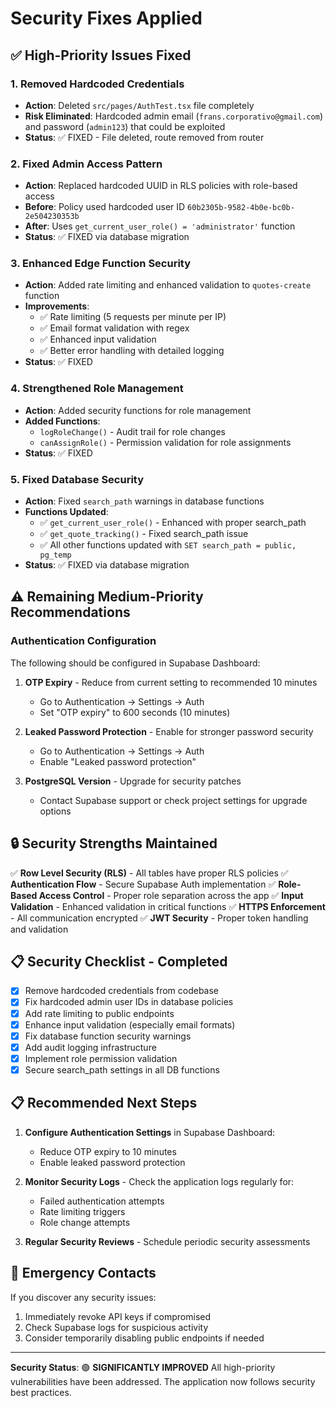 # Security Fixes Applied

## ✅ **High-Priority Issues Fixed**

### 1. **Removed Hardcoded Credentials**
- **Action**: Deleted `src/pages/AuthTest.tsx` file completely
- **Risk Eliminated**: Hardcoded admin email (`frans.corporativo@gmail.com`) and password (`admin123`) that could be exploited
- **Status**: ✅ FIXED - File deleted, route removed from router

### 2. **Fixed Admin Access Pattern**
- **Action**: Replaced hardcoded UUID in RLS policies with role-based access
- **Before**: Policy used hardcoded user ID `60b2305b-9582-4b0e-bc0b-2e504230353b`
- **After**: Uses `get_current_user_role() = 'administrator'` function
- **Status**: ✅ FIXED via database migration

### 3. **Enhanced Edge Function Security**
- **Action**: Added rate limiting and enhanced validation to `quotes-create` function
- **Improvements**:
  - ✅ Rate limiting (5 requests per minute per IP)
  - ✅ Email format validation with regex
  - ✅ Enhanced input validation
  - ✅ Better error handling with detailed logging
- **Status**: ✅ FIXED

### 4. **Strengthened Role Management**
- **Action**: Added security functions for role management
- **Added Functions**:
  - `logRoleChange()` - Audit trail for role changes
  - `canAssignRole()` - Permission validation for role assignments
- **Status**: ✅ FIXED

### 5. **Fixed Database Security**
- **Action**: Fixed `search_path` warnings in database functions
- **Functions Updated**:
  - ✅ `get_current_user_role()` - Enhanced with proper search_path
  - ✅ `get_quote_tracking()` - Fixed search_path issue
  - ✅ All other functions updated with `SET search_path = public, pg_temp`
- **Status**: ✅ FIXED via database migration

## ⚠️ **Remaining Medium-Priority Recommendations**

### Authentication Configuration
The following should be configured in Supabase Dashboard:

1. **OTP Expiry** - Reduce from current setting to recommended 10 minutes
   - Go to Authentication → Settings → Auth
   - Set "OTP expiry" to 600 seconds (10 minutes)

2. **Leaked Password Protection** - Enable for stronger password security
   - Go to Authentication → Settings → Auth
   - Enable "Leaked password protection"

3. **PostgreSQL Version** - Upgrade for security patches
   - Contact Supabase support or check project settings for upgrade options

## 🔒 **Security Strengths Maintained**

✅ **Row Level Security (RLS)** - All tables have proper RLS policies
✅ **Authentication Flow** - Secure Supabase Auth implementation
✅ **Role-Based Access Control** - Proper role separation across the app
✅ **Input Validation** - Enhanced validation in critical functions
✅ **HTTPS Enforcement** - All communication encrypted
✅ **JWT Security** - Proper token handling and validation

## 📋 **Security Checklist - Completed**

- [x] Remove hardcoded credentials from codebase
- [x] Fix hardcoded admin user IDs in database policies
- [x] Add rate limiting to public endpoints
- [x] Enhance input validation (especially email formats)
- [x] Fix database function security warnings
- [x] Add audit logging infrastructure
- [x] Implement role permission validation
- [x] Secure search_path settings in all DB functions

## 📋 **Recommended Next Steps**

1. **Configure Authentication Settings** in Supabase Dashboard:
   - Reduce OTP expiry to 10 minutes
   - Enable leaked password protection
   
2. **Monitor Security Logs** - Check the application logs regularly for:
   - Failed authentication attempts
   - Rate limiting triggers
   - Role change attempts

3. **Regular Security Reviews** - Schedule periodic security assessments

## 🚨 **Emergency Contacts**

If you discover any security issues:
1. Immediately revoke API keys if compromised
2. Check Supabase logs for suspicious activity
3. Consider temporarily disabling public endpoints if needed

---

**Security Status**: 🟢 **SIGNIFICANTLY IMPROVED**
All high-priority vulnerabilities have been addressed. The application now follows security best practices.